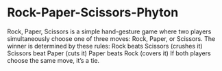 # Rock-Paper-Scissors-Phyton
Rock, Paper, Scissors is a simple hand-gesture game where two players simultaneously choose one of three moves: Rock, Paper, or Scissors. The winner is determined by these rules:  Rock beats Scissors (crushes it) Scissors beat Paper (cuts it) Paper beats Rock (covers it) If both players choose the same move, it’s a tie.
